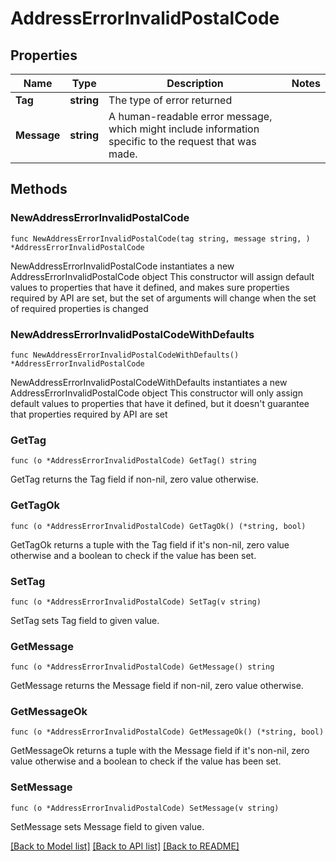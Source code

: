 # AddressErrorInvalidPostalCode

## Properties

Name | Type | Description | Notes
------------ | ------------- | ------------- | -------------
**Tag** | **string** | The type of error returned | 
**Message** | **string** | A human-readable error message, which might include information specific to the request that was made.  | 

## Methods

### NewAddressErrorInvalidPostalCode

`func NewAddressErrorInvalidPostalCode(tag string, message string, ) *AddressErrorInvalidPostalCode`

NewAddressErrorInvalidPostalCode instantiates a new AddressErrorInvalidPostalCode object
This constructor will assign default values to properties that have it defined,
and makes sure properties required by API are set, but the set of arguments
will change when the set of required properties is changed

### NewAddressErrorInvalidPostalCodeWithDefaults

`func NewAddressErrorInvalidPostalCodeWithDefaults() *AddressErrorInvalidPostalCode`

NewAddressErrorInvalidPostalCodeWithDefaults instantiates a new AddressErrorInvalidPostalCode object
This constructor will only assign default values to properties that have it defined,
but it doesn't guarantee that properties required by API are set

### GetTag

`func (o *AddressErrorInvalidPostalCode) GetTag() string`

GetTag returns the Tag field if non-nil, zero value otherwise.

### GetTagOk

`func (o *AddressErrorInvalidPostalCode) GetTagOk() (*string, bool)`

GetTagOk returns a tuple with the Tag field if it's non-nil, zero value otherwise
and a boolean to check if the value has been set.

### SetTag

`func (o *AddressErrorInvalidPostalCode) SetTag(v string)`

SetTag sets Tag field to given value.


### GetMessage

`func (o *AddressErrorInvalidPostalCode) GetMessage() string`

GetMessage returns the Message field if non-nil, zero value otherwise.

### GetMessageOk

`func (o *AddressErrorInvalidPostalCode) GetMessageOk() (*string, bool)`

GetMessageOk returns a tuple with the Message field if it's non-nil, zero value otherwise
and a boolean to check if the value has been set.

### SetMessage

`func (o *AddressErrorInvalidPostalCode) SetMessage(v string)`

SetMessage sets Message field to given value.



[[Back to Model list]](../README.md#documentation-for-models) [[Back to API list]](../README.md#documentation-for-api-endpoints) [[Back to README]](../README.md)


